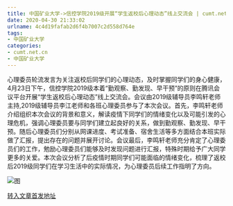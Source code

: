 ```yaml
---
title: 中国矿业大学->信控学院2019级开展“学生返校后心理动态”线上交流会 | cumt.net.cn
date: 2020-04-30 21:33:02
urlname: 4c4d19fafab2d6f4b7007c2d558d764e
tags: 
- 中国矿业大学
categories:
- cumt.net.cn
- 中国矿业大学
---
```

心理委员轮流发言为关注返校后同学们的心理动态，及时掌握同学们的身心健康，4月23日下午，信控学院2019级本着“勤观察、勤发现、早干预”的原则在腾讯会议平台开展“学生返校后心理动态”线上交流会。会议由2019级辅导员李鸣轩老师主持,2019级辅导员李江老师和各班心理委员参与了本次会议。首先，李鸣轩老师介绍组织本次会议的背景和意义，解读疫情下同学们的情绪变化以及可能引发的心理危机，强调心理委员要与同学们建立起良好的关系，做到勤观察、勤发现、早干预。随后心理委员们分别从网课进度、考试准备、宿舍生活等多方面结合本班实际做了汇报，提出存在的问题并展开讨论。会议最后，李鸣轩老师充分肯定了心理委员们的工作，勉励心理委员们能够及时发现问题进行汇报，特殊时期给予广大同学更多的关爱。本次会议分析了后疫情时期同学们可能面临的情绪变化，梳理了返校后2019级同学们在学习生活中的实际情况，为心理委员后续工作指明了方向。

![图](http://xwzx.cumt.edu.cn/_upload/article/images/f8/ec/2a5302aa4f0c9d6f039b8ceefb81/a1ce309c-92e5-446c-8bd4-80311845d295.jpg)

[转入文章首发地址](http://xwzx.cumt.edu.cn/98/8b/c523a563339/page.htm)